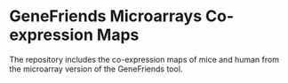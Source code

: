 # GeneFriends Microarrays Co-expression Maps
The repository includes the co-expression maps of mice and human from the microarray version of the GeneFriends tool. 
